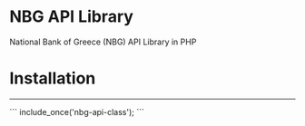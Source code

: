 # NBG API Library
National Bank of Greece (NBG) API Library in PHP
<h1>Installation</h1>
<hr>
```
include_once('nbg-api-class');
```
